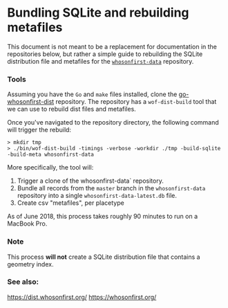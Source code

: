 # Bundling SQLite and rebuilding metafiles

This document is not meant to be a replacement for documentation in the repositories below, but rather a simple guide to rebuilding the SQLite distribution file and metafiles for the [`whosonfirst-data`](https://www.github.com/whosonfirst-data/whosonfirst-data) repository.

### Tools

Assuming you have the `Go` and `make` files installed, clone the [go-whosonfirst-dist](https://github.com/whosonfirst/go-whosonfirst-dist) repository. The repository has a `wof-dist-build` tool that we can use to rebuild dist files and metafiles.

Once you've navigated to the repository directory, the following command will trigger the rebuild:

```
> mkdir tmp
> ./bin/wof-dist-build -timings -verbose -workdir ./tmp -build-sqlite -build-meta whosonfirst-data
```

More specifically, the tool will:

1. Trigger a clone of the whosonfirst-data` repository.
2. Bundle all records from the `master` branch in the `whosonfirst-data` repository into a single `whosonfirst-data-latest.db` file.
3. Create csv "metafiles", per placetype

As of June 2018, this process takes roughly 90 minutes to run on a MacBook Pro.

### Note

This process **will not** create a SQLite distribution file that contains a geometry index.

### See also:

https://dist.whosonfirst.org/
https://whosonfirst.org/